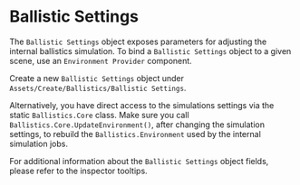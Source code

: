 # Ballistic Settings

The `Ballistic Settings` object exposes parameters for adjusting the internal ballistics simulation.
To bind a `Ballistic Settings` object to a given scene, use an `Environment Provider` component.

Create a new `Ballistic Settings` object under `Assets/Create/Ballistics/Ballistic Settings`.

Alternatively, you have direct access to the simulations settings via the static `Ballistics.Core` class.
Make sure you call `Ballistics.Core.UpdateEnvironment()`, after changing the simulation settings, to rebuild the `Ballistics.Environment` used by the internal simulation jobs.

For additional information about the `Ballistic Settings` object fields, please refer to the inspector tooltips.
